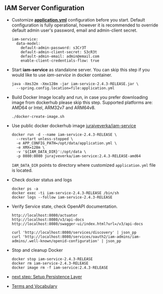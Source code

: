 ## IAM Server Configuration

* Customize [__application.yml__](../../iam-service/src/main/resources/application.yml) configuration before you start.
  Default configuration is fully operational, however it is recommended 
  to override default admin user's password, email and admin-client secret.
  ```
  iam-service:
    data-model:
      default-admin-password: s3Cr3T
      default-admin-client-secret: S3cR3t 
      default-admin-email: admin@email.com
      enable-client-credentials-flow: true 
  ```
* Start __iam-service__ as standalone server. You can skip this step if you would like to use *iam-service* in docker container.
  ```
  java -Xms32m -Xmx128m -jar iam-service-2.4.3-RELEASE.jar \
    --spring.config.location=file:application.yml
  ```
* Build Docker Image locally and run, in case you prefer downloading image from dockerhub please  skip this step.
  Supported platforms are: AMD64  or Intel, ARM32v7 and ARM64v8.
  ```
  ./docker-create-image.sh
  ```
* Use public docker dockerhub image [jurajveverka/iam-service](https://hub.docker.com/r/jurajveverka/iam-service)
  ```
  docker run -d --name iam-service-2.4.3-RELEASE \
    --restart unless-stopped \
    -e APP_CONFIG_PATH=/opt/data/application.yml \
    -e XMX=128m \
    -v '${IAM_DATA_DIR}':/opt/data \
    -p 8080:8080 jurajveverka/iam-service:2.4.3-RELEASE-amd64
  ```
  ``IAM_DATA_DIR`` points to directory where customized ``application.yml`` file is located. 
* Check docker status and logs
  ```
  docker ps -a 
  docker exec -ti iam-service-2.4.3-RELEASE /bin/sh
  docker logs --follow iam-service-2.4.3-RELEASE
  ```
* Verify Service state, check OpenAPI documentation.
  ```
  http://localhost:8080/actuator
  http://localhost:8080/v3/api-docs
  http://localhost:8080/swagger-ui/index.html?url=/v3/api-docs
  
  curl 'http://localhost:8080/services/discovery' | json_pp
  curl 'http://localhost:8080/services/oauth2/iam-admins/iam-admins/.well-known/openid-configuration' | json_pp
  ```
* Stop and cleanup Docker
  ```
  docker stop iam-service-2.4.3-RELEASE
  docker rm iam-service-2.4.3-RELEASE
  docker image rm -f iam-service:2.4.3-RELEASE
  ```

* [next step: Setup Persistence Layer](01b_setup-persitence-layer.md)
* [Terms and Vocabulary](Terms-and-Vocabulary.md)